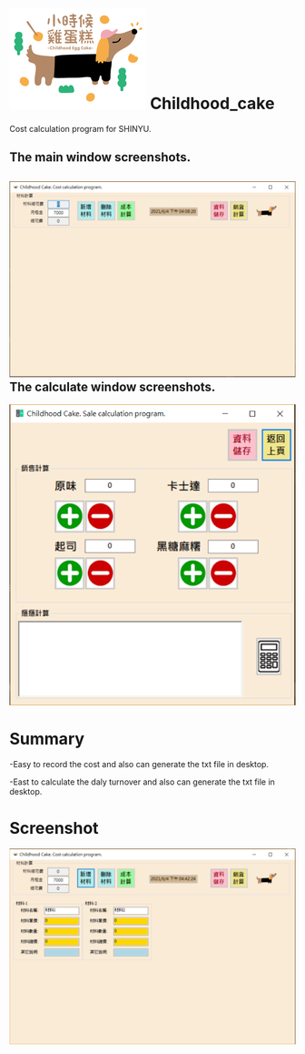 # ![Alt text](executablefile.PNG) Childhood_cake
Cost calculation program for SHINYU.

The main window screenshots.
-------------
![image](mainwindow.PNG)
The calculate window screenshots.
-------------
![image](calculatewindow.PNG)

# Summary

-Easy to record the cost and also can generate the txt file in desktop.

-East to calculate the daly turnover and also can generate the txt file in desktop.

# Screenshot
![image](mainwindow1.PNG)
